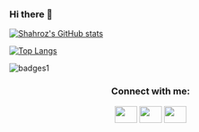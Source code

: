 ### Hi there 👋
[![Shahroz's GitHub stats](https://github-readme-stats.vercel.app/api?username=sharozx16&show_icons=true&theme=tokyonight)](https://github.com/sharozx16/github-readme-stats)

[![Top Langs](https://github-readme-stats.vercel.app/api/top-langs/?username=sharozx16&show_icons=true&theme=tokyonight&layout=compact&hide=javascript)](https://github.com/anuraghazra/github-readme-stats)

![badges1](https://dev-to-uploads.s3.amazonaws.com/uploads/articles/6n8fc8zw8pawxveffitx.png)

<h3 align="center">Connect with me:</h3>
<p align="center">
<a href="https://twitter.com/sharozhk" target="blank"><img align="center" src="https://cdn.jsdelivr.net/npm/simple-icons@3.0.1/icons/twitter.svg" alt="" height="30" width="40" /></a>
<a href="https://linkedin/in/shahrozkhan20" target="blank"><img align="center" src="https://cdn.jsdelivr.net/npm/simple-icons@3.0.1/icons/linkedin.svg" alt="" height="30" width="40" /></a>
<a href="https://medium.com/@shahrozkhan20" target="blank"><img align="center" src="https://cdn.jsdelivr.net/npm/simple-icons@v3/icons/medium.svg" alt="" height="30" width="40" /></a>
</p>
<!--
**sharozx16/sharozx16** is a ✨ _special_ ✨ repository because its `README.md` (this file) appears on your GitHub profile.

Here are some ideas to get you started:

- 🔭 I’m currently working on ...
- 🌱 I’m currently learning ...
- 👯 I’m looking to collaborate on ...
- 🤔 I’m looking for help with ...
- 💬 Ask me about ...
- 📫 How to reach me: ...
- 😄 Pronouns: ...
- ⚡ Fun fact: ...
-->
